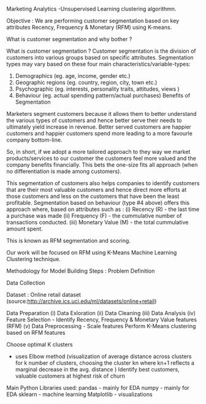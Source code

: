 Marketing Analytics -Unsupervised Learning clustering algorithmn.

Objective : We are performing customer segmentation based on key attributes Recency, Frequency & Monetary (RFM) using K-means.

What is customer segmentation and why bother ?

What is customer segmentation ?
Customer segmentation is the division of customers into various groups based on specific attributes. Segmentation types may vary based on these four main characteristics/variable-types:

1. Demographics (eg. age, income, gender etc.) 
2. Geographic regions (eg. country, region, city, town etc.)
3. Psychographic (eg. interests, personality traits, attitudes, views )
4. Behaviour (eg. actual spending pattern/actual purchases)
Benefits of Segmentation

Marketers segment customers because it allows them to better understand the various types of customers and hence better serve their needs to ultimately yield increase in revenue. Better served customers are happier customers and happier customers spend more leading to a more favourle company bottom-line.

So, in short, if we adopt a more tailored approach to they way we market products/services to our customer the customers feel more valued and the company benefits financially. This bets the one-size fits all approach (when no differentiation is made among customers).

This segmentation of customers also helps companies to identify customers that are their most valuable customers and hence direct more efforts at those customers and less on the customers that have been the least profitable. Segmentation based on behaviour (type #4 above) offers this approach where, based on attributes such as : (i) Recency (R) - the last time a purchase was made (ii) Frequency (F) - the cummulative number of transactions conducted. (iii) Monetary Value (M) - the total cummulative amount spent.

This is known as RFM segmentation and scoring.

Our work will be focused on RFM using K-Means Machine Learning Clustering technique.

Methodology for Model Building
Steps :
Problem Definition

Data Collection

Dataset : Online retail dataset (source:http://archive.ics.uci.edu/ml/datasets/online+retail)

Data Preparation
(i) Data Exloration
(ii) Data Cleaning
(iii) Data Analysis
(iv) Feature Selection
    - Identify Recency, Frequency & Monetary Value features (RFM)
(v) Data Preprocessing
    - Scale features
Perform K-Means clustering based on RFM features

Choose optimal K clusters

   - uses Elbow method (visualization of average distance across clusters for k number of clusters,
     choosing the cluster kn where kn+1 reflects a marginal decrease in the avg. distance )
Identify best customers, valuable customers at highest risk of churn

Main Python Libraries used:
pandas - mainly for EDA
numpy - mainly for EDA
sklearn - machine learning
Matplotlib - visualizations
